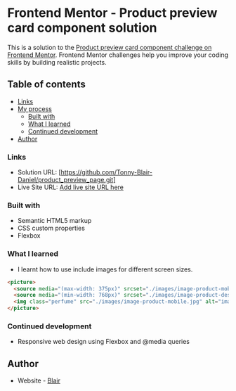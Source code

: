 # Frontend Mentor - Product preview card component solution

This is a solution to the [Product preview card component challenge on Frontend Mentor](https://www.frontendmentor.io/challenges/product-preview-card-component-GO7UmttRfa). Frontend Mentor challenges help you improve your coding skills by building realistic projects. 

## Table of contents

- [Links](#links)
- [My process](#my-process)
  - [Built with](#built-with)
  - [What I learned](#what-i-learned)
  - [Continued development](#continued-development)
- [Author](#author)

### Links

- Solution URL: [https://github.com/Tonny-Blair-Daniel/product_preview_page.git]
- Live Site URL: [Add live site URL here](https://your-live-site-url.com)

### Built with

- Semantic HTML5 markup
- CSS custom properties
- Flexbox

### What I learned

- I learnt how to use include images for different screen sizes.

```html
<picture>
  <source media="(max-width: 375px)" srcset="./images/image-product-mobile.jpg">
  <source media="(min-width: 768px)" srcset="./images/image-product-desktop.jpg">
  <img class="perfume" src="./images/image-product-mobile.jpg" alt="image of a Perfume" >
</picture>
```
### Continued development

- Responsive web design using Flexbox and @media queries

## Author

- Website - [Blair](https://www.your-site.com)
